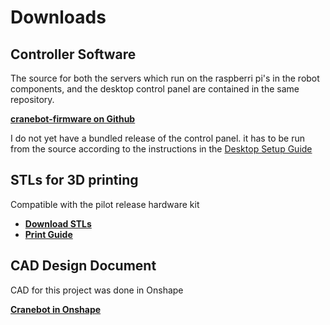 # Downloads

## Controller Software

The source for both the servers which run on the raspberri pi's in the robot components, and the desktop control panel are contained in the same repository.

**[cranebot-firmware on Github](https://github.com/nhnifong/cranebot3-firmware)**

I do not yet have a bundled release of the control panel. it has to be run from the source according to the instructions in the [Desktop Setup Guide](desktop_setup_guide.md)

## STLs for 3D printing

Compatible with the pilot release hardware kit

 * **[Download STLs](stringman_pilot_stls.zip)**
 * **[Print Guide](print_guide.md)**

## CAD Design Document

CAD for this project was done in Onshape

**[Cranebot in Onshape](https://cad.onshape.com/documents/35e8d1e03abf98b58e74f66a/w/41383f96f6398e5363837028/e/08e35efa81cd95d2cdc9e57b?configuration=List_uhAENovwJydxAX%3DDefault&renderMode=0&uiState=68064e9c593eab5166b4997f)**